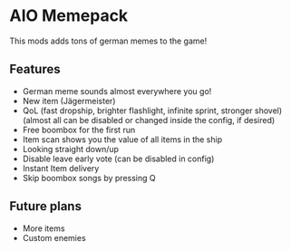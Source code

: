# AIO Memepack
This mods adds tons of german memes to the game!
## Features
- German meme sounds almost everywhere you go!
- New item (Jägermeister)
- QoL (fast dropship, brighter flashlight, infinite sprint, stronger shovel) (almost all can be disabled or changed inside the config, if desired)
- Free boombox for the first run
- Item scan shows you the value of all items in the ship
- Looking straight down/up
- Disable leave early vote (can be disabled in config)
- Instant Item delivery
- Skip boombox songs by pressing Q

## Future plans
- More items
- Custom enemies